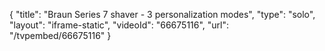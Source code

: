 {
    "title": "Braun Series 7 shaver - 3 personalization modes",
    "type": "solo",
    "layout": "iframe-static",
    "videoId": "66675116",
    "url": "\/tvpembed\/66675116"
}